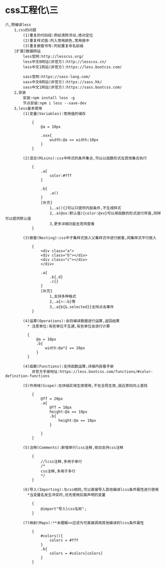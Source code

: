 # css工程化\三
    六,预编译less
        1,css的问题
            (1)重复的代码段:例如清除浮动,绝对定位
            (2)重复样式值:列入常用颜色,常用居中
            (3)重复嵌套书写:列如重复命名前缀
        [扩展]数据网站
            less官网:http://lesscss.org/
            less中文0网站(非官方):http://lesscss.cn/
            less中文1网站(非官方):https://less.bootcss.com/

            sass官网:https://sass-lang.com/
            sass中文0网站(非官方):https://sass.hk/
            sass中文1网站(非官方):https://sass.bootcss.com/
        2,安装
            安装:npm install less -g
            节点安装:npm i less --save-dev
        3,less基本使用
            (1)变量(Variables):常用值的储存

                {
                    @a = 10px

                    .xxx{
                        width:@a == width:10px
                    }
                }
            
            (2)混合(Mixins):css中样式的条件集合,可以以函数形式在其他集合执行

                {
                    .a{
                        color:#fff
                    }

                    .b{
                        .a()
                    }
                    [补充]
                        1,.a(){}可以只提供内部条件,不生成样式
                        2,.a(@xx:默认值){color:@xx}可以用函数的形式进行传值,同样可以提供默认值
                        3,更多详细功能去官网查看
                }

            (3)嵌套(Nesting):css中子集样式放入父集样式中进行嵌套,同集样式平行放入

                {
                    <div class="a">
                    <div class="b"></div>
                    <div class="c"></div>
                    </div>

                    .a{
                        .b{.d}
                        .c{}
                    }
                    [补充]
                        1,支持多种格式
                        2,.a{>::b}等
                        3,.a{b{&.selected}}支持点击事件
                }

            (4)运算(Operations):会将编译数据进行运算,返回结果
              * 注意单位:有些单位不互通,有些单位会进行计算

              {
                  @a = 10px
                  .b{
                      width:@a*2 == 20px
                  }
              }

            (4)函数(Functions):支持函数运算,详细内容看手册
                非官方手册地址:https://less.bootcss.com/functions/#color-definition-functions

            (5)作用域(Scope):在块级区域生效使用,不在全局生效,就近原则向上查找

                {
                    @ff = 20px
                    .a{
                        @ff = 10px
                        height:@a == 10px
                        .b{
                            height:@a == 10px
                        }

                    }
                }

            (5)注释(Comments):新增单行lcss注释,依旧支持css注释
                
                {
                    //lcss注释,多用于单行
                    /*
                    css注释,多用于多行
                    */
                }

            (6)导入(Importing):与css相同,可以直接导入其他编译lcss条件属性进行使用
              *当变量名发生冲突时,优先使用后面声明的变量

                {
                    @import"导入lcss名称";
                }

            (7)映射(Maps):**未理解>>应该为可直接调用其他编译的lcss条件属性

                {
                    #colors(){
                        colors = #fff
                    }
                    .b{
                        colors = #colors[colors]
                    }
                }
                



